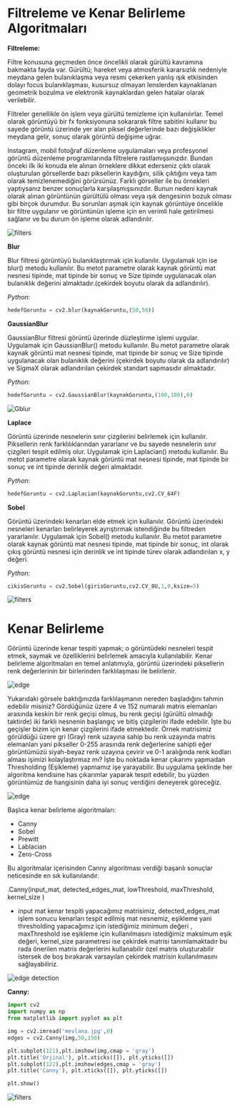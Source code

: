 # Filtreleme ve Kenar Belirleme Algoritmaları

**Filtreleme:**

Filtre konusuna geçmeden önce öncelikli olarak gürültü kavramına bakmakta fayda var. Gürültü; hareket veya atmosferik kararsızlık nedeniyle meydana gelen bulanıklaşma veya resmi çekerken yanlış ışık etkisinden dolayı focus bulanıklaşması, kusursuz olmayan lenslerden kaynaklanan geometrik bozulma ve elektronik kaynaklardan gelen hatalar olarak verilebilir.

Filtreler genellikle ön işlem veya gürültü temizleme için kullanılırlar. Temel olarak görüntüyü bir fx fonksiyonuna sokararak filtre sabitini kullanır bu sayede görüntü üzerinde yer alan piksel değerlerinde bazı değişiklikler meydana gelir, sonuç olarak görüntü değişime uğrar. 

Instagram, mobil fotoğraf düzenleme uygulamaları veya profesyonel görüntü düzenleme programlarında filtrelere rastlamışsınızdır. Bundan önceki ilk iki konuda ele alınan örneklere dikkat ederseniz çıktı olarak oluşturulan görsellerde bazı piksellerin kaydığını, silik çıktığını veya tam olarak temizlenemediğini görürsünüz. Farklı görseller ile bu örnekleri yaptıysanız benzer sonuçlarla karşılaşmışsınızdır. Bunun nedeni kaynak olarak alınan görüntünün gürültülü olması veya ışık dengesinin bozuk olması gibi birçok durumdur. 
Bu sorunları aşmak için kaynak görüntüye öncelikle bir filtre uygulanır ve görüntünün
işleme için en verimli hale getirilmesi sağlanır ve bu durum ön işleme olarak adlandırılır.


![filters](https://www.researchgate.net/publication/37394153/figure/fig3/AS:669375770140693@1536603028535/Performance-of-Median-filter-in-the-presence-of-AWGN-a-Original-Test-Image-Lena-face.png)

**Blur**

Blur filtresi görüntüyü bulanıklaştırmak için kullanılır. Uygulamak için ise blur() metodu kullanılır. Bu metot parametre olarak kaynak görüntü mat nesnesi tipinde, mat tipinde bir sonuç ve Size tipinde uygulanacak olan bulanıklık değerini almaktadır.(çekirdek boyutu olarak da adlandırılır).

*Python:*
```Python
hedefGoruntu = cv2.blur(kaynakGoruntu,(50,50))
```


**GaussianBlur**

GaussianBlur filtresi görüntü üzerinde düzleştirme işlemi uygular. Uygulamak için GaussianBlur() metodu kullanılır. Bu metot parametre olarak kaynak görüntü mat nesnesi tipinde, mat tipinde bir sonuç ve Size tipinde uygulanacak olan bulanıklık değerini (çekirdek boyutu olarak da adlandırılır) ve SigmaX olarak adlandırılan çekirdek standart sapmasıdır almaktadır.

*Python:*
```Python
hedefGoruntu = cv2.GaussianBlur(kaynakGoruntu,(100,100),0)
```

![Gblur](https://miro.medium.com/max/1400/1*gfW1y8c6a-ys3XF9xEnjqw.png)


**Laplace**

Görüntü üzerinde nesnelerin sınır çizgilerini belirlemek için kullanılır. Piksellerin renk farklılıklarından yararlanır ve bu sayede nesnelerin sınır çizgileri tespit edilmiş olur. Uygulamak için Laplacian() metodu kullanılır. Bu metot parametre olarak kaynak görüntü mat nesnesi tipinde, mat tipinde bir sonuç ve int tipinde derinlik değeri almaktadır.

*Python:*
```Python
hedefGoruntu = cv2.Laplacian(kaynakGoruntu,cv2.CV_64F)
```


**Sobel**

Görüntü üzerindeki kenarları elde etmek için kullanılır. Görüntü üzerindeki nesneleri kenarları belirleyerek ayrıştırmak istendiğinde bu filtreden yararlanılır.  Uygulamak için Sobel() metodu kullanılır. Bu metot parametre olarak kaynak görüntü mat nesnesi tipinde, mat tipinde bir sonuç, int olarak çıkış görüntü nesnesi için derinlik ve int tipinde türev olarak adlandırılan x, y değeri.

*Python:*
```Python
cikisGoruntu = cv2.Sobel(girisGoruntu,cv2.CV_8U,1,0,ksize=5)
```


![filters](https://www.bogotobogo.com/python/OpenCV_Python/images/EdgeDetect/SanFrancisco_out.png)



# Kenar Belirleme

Görüntü üzerinde kenar tespiti yapmak; o görüntüdeki nesneleri tespit etmek, saymak ve özelliklerini belirlemek amacıyla kullanılabilir. Kenar belirleme algoritmaları en temel anlatımıyla, görüntü üzerindeki piksellerin renk değerlerinin bir birlerinden farklılaşması ile belirlenir.

![edge](https://mesutpiskin.com/blog/wp-content/uploads/2017/04/edge_detection.png)

Yukarıdaki görsele baktığınızda farklılaşmanın nereden başladığını tahmin edebilir misiniz? 
Gördüğünüz üzere 4 ve 152 numaralı matris elemanları arasında keskin bir renk geçişi olmuş, bu renk geçişi (gürültü olmadığı taktirde) iki farklı nesnenin başlangıç ve bitiş çizgilerini ifade edebilir. İşte bu geçişler bizim için kenar çizgilerini ifade etmektedir. 
Örnek matrisimiz görüldüğü üzere gri (Gray) renk uzayına sahip bu renk uzayında matris elemanları yani pikseller 0-255 arasında renk değerlerine sahipti eğer görüntümüzü siyah-beyaz renk uzayına çevirir ve 0-1 aralığında renk kodları alması işimizi kolaylaştırmaz mı? İşte bu noktada kenar çıkarımı yapmadan Thresholding (Eşikleme) yapmamız işe yarayabilir. Bu uygulama şeklinde her algoritma kendisine has çıkarımlar yaparak tespit edebilir, bu yüzden görüntümüz de hangisinin daha iyi sonuç verdiğini deneyerek göreceğiz. 

![edge](https://miro.medium.com/v2/resize:fit:1400/1*3hDhkzqJStXTp37lS_M5aA.png)

Başlıca kenar belirleme algoritmaları:
* Canny
* Sobel
* Prewitt
* Lablacian
* Zero-Cross

Bu algoritmalar içerisinden Canny algoritması verdiği başarılı sonuçlar neticesinde en sık kullanılandır.

.Canny(input_mat, detected_edges_mat, lowThreshold, maxThreshold, kernel_size )

- input mat kenar tespiti yapacağımız matrisimiz, detected_edges_mat işlem sonucu kenarları tespit edilmiş mat nesnemiz, eşikleme yani thresholding yapacağımız için istediğimiz minimum değeri , maxThreshold ise eşikleme için kullanılmasını istediğimiz maksimum eşik değeri, kernel_size  parametresi ise çekirdek matrisi tanımlamaktadır bu rada önerilen matris değerlerini kullanabilir özel matris oluşturabilir istersek de boş bırakarak varsayılan çekirdek matrisin kullanılmasını sağlayabiliriz.

![edge detection](https://ars.els-cdn.com/content/image/1-s2.0-S0888327017304399-gr4.jpg)

**Canny:**

``` Python
import cv2
import numpy as np
from matplotlib import pyplot as plt

img = cv2.imread('mevlana.jpg',0)
edges = cv2.Canny(img,50,150)

plt.subplot(121),plt.imshow(img,cmap = 'gray')
plt.title('Orjinal'), plt.xticks([]), plt.yticks([])
plt.subplot(122),plt.imshow(edges,cmap = 'gray')
plt.title('Canny'), plt.xticks([]), plt.yticks([])

plt.show()
```


![filters](https://circuitdigest.com/sites/default/files/inlineimages/u1/Edge-Detection-Methods-using-OpenCV.png)
